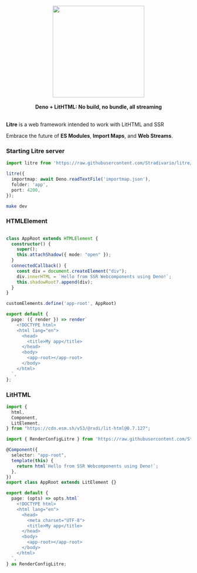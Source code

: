 <div align="center">
  <br />
  <img src="https://i.ibb.co/bJtvskr/59613b55e77049a384c0763bacc45bc4-1.png" height="250" />
  <br /><br />
  <strong>Deno + LitHTML: No build, no bundle, all streaming</strong>
  <br /><br />
</div>


**Litre** is a web framework intended to work with LitHTML and SSR

Embrace the future of **ES Modules**, **Import Maps**, and **Web
Streams**. 

### Starting Litre server

```typescript
import litre from 'https://raw.githubusercontent.com/Stradivario/litre/master/src/mod.ts';

litre({
  importmap: await Deno.readTextFile('importmap.json'),
  folder: 'app',
  port: 4200,
});
```

```bash
make dev
```

### HTMLElement
```typescript

class AppRoot extends HTMLElement {
  constructor() {
    super();
    this.attachShadow({ mode: "open" });
  }
  connectedCallback() {
    const div = document.createElement("div");
    div.innerHTML = `Hello from SSR Webcomponents using Deno!`;
    this.shadowRoot?.append(div);
  }
}

customElements.define('app-root', AppRoot)

export default {
  page: ({ render }) => render`
    <!DOCTYPE html>
    <html lang="en">
      <head>
        <title>My app</title>
      </head>
      <body>
        <app-root></app-root>
      </body>
    </html>
  `,
};
```


### LitHTML

```typescript
import {
  html,
  Component,
  LitElement,
} from "https://cdn.esm.sh/v53/@rxdi/lit-html@0.7.127";

import { RenderConfigLitre } from 'https://raw.githubusercontent.com/Stradivario/litre/master/src/types.ts';

@Component({
  selector: "app-root",
  template(this) {
    return html`Hello from SSR Webcomponents using Deno!`;
  },
})
export class AppRoot extends LitElement {}

export default {
  page: (opts) => opts.html`
    <!DOCTYPE html>
    <html lang="en">
      <head>
        <meta charset="UTF-8">
        <title>My app</title>
      </head>
      <body>
        <app-root></app-root>
      </body>
    </html>
  `,
} as RenderConfigLitre;
```